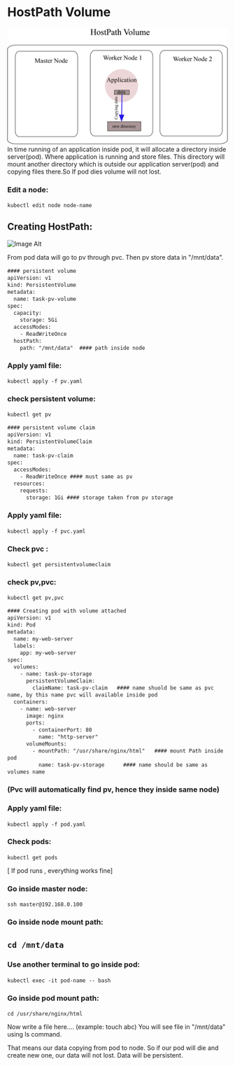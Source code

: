 # HostPath Volume
![Image Alt](https://github.com/sheikhsalmanhossain/kubernetes/blob/650d83408ed4310c0c50dced0350f9a3725f6807/kubernetes-resources/6-volume/1-hostpath/hostpath%20volume.jpg)
In time running of an application inside pod, it will allocate a directory inside server(pod). Where application is running and store files. This directory will mount another directory which is outside our application server(pod) and copying files there.So If pod dies volume will not lost.

### Edit a node:
``` kubectl edit node node-name ```

## Creating HostPath:
![Image Alt](https://github.com/sheikhsalmanhossain/kubernetes/blob/650d83408ed4310c0c50dced0350f9a3725f6807/kubernetes-resources/6-volume/1-hostpath/hostpath%20volume1.jpg)

From pod data will go to pv through pvc. Then pv store data in "/mnt/data".

```
#### persistent volume
apiVersion: v1
kind: PersistentVolume
metadata:
  name: task-pv-volume
spec:
  capacity:
    storage: 5Gi
  accessModes:
    - ReadWriteOnce
  hostPath:
    path: "/mnt/data"  #### path inside node
```

### Apply yaml file:
``` kubectl apply -f pv.yaml ```

### check persistent volume:
``` kubectl get pv ```

```
#### persistent volume claim
apiVersion: v1
kind: PersistentVolumeClaim
metadata:
  name: task-pv-claim
spec:
  accessModes:
    - ReadWriteOnce #### must same as pv
  resources:
    requests:
      storage: 1Gi #### storage taken from pv storage
```
### Apply yaml file:
``` kubectl apply -f pvc.yaml ```

### Check pvc :
``` kubectl get persistentvolumeclaim ```

### check pv,pvc:
``` kubectl get pv,pvc ```


```
#### Creating pod with volume attached
apiVersion: v1
kind: Pod
metadata:
  name: my-web-server
  labels:
    app: my-web-server
spec:
  volumes:
    - name: task-pv-storage
      persistentVolumeClaim:
        claimName: task-pv-claim   #### name shuold be same as pvc name, by this name pvc will available inside pod
  containers:
    - name: web-server
      image: nginx
      ports:
        - containerPort: 80
          name: "http-server"
      volumeMounts:
        - mountPath: "/usr/share/nginx/html"   #### mount Path inside pod
          name: task-pv-storage      #### name should be same as volumes name
```

### (Pvc will automatically find pv, hence they inside same node)

### Apply yaml file:
``` kubectl apply -f pod.yaml ```

### Check pods:
``` kubectl get pods ```

[ If pod runs , everything works fine]

### Go inside master node:
``` ssh master@192.168.0.100 ```

### Go inside node mount path:
``` cd /mnt/data ```
----
### Use another terminal to go inside pod:
``` kubectl exec -it pod-name -- bash ```

### Go inside pod mount path:
``` cd /usr/share/nginx/html ```

Now write a file here.... (example: touch abc)
You will see file in "/mnt/data" using ls command.

That means our data copying from pod to node. So if our pod will die and create new one, our data will not lost.
Data will be persistent.



